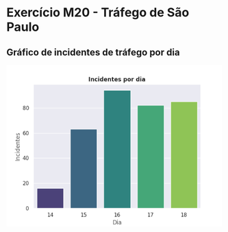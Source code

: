 
# Exercício M20 - Tráfego de São Paulo

## Gráfico de incidentes de tráfego por dia
![Incidentes x Dia](img/incidents.png "Incidentes x Dia")
